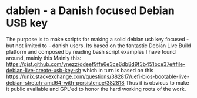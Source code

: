 # dabien -  a Danish focused Debian USB key

The purpose is to make scripts for making a solid debian usb key focused - but not limited to - danish users.
Its based on the fantastic Debian Live Build platform and composed by reading bash script examples I have found around, mainly this 
Mainly this: https://gist.github.com/ynezz/ddeef9ffe6e3ce6db8d9f3b451bce37e#file-debian-live-create-usb-key-sh which in turn is based on this https://unix.stackexchange.com/questions/382817/uefi-bios-bootable-live-debian-stretch-amd64-with-persistence/382818
Thus it is obvious to make it public available and GPL'ed to honor the hard working roots of the work. 
